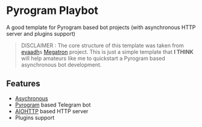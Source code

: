 # Pyrogram Playbot

A good template for Pyrogram based bot projects (with asynchronous HTTP server and plugins support)

> DISCLAIMER : The core structure of this template was taken from [eyaadh](https://github.com/eyaadh)s [Megatron](https://github.com/eyaadh/megadlbot_oss) project. This is just a simple template that **I THINK** will help amateurs like me to quickstart a Pyrogram based asynchronous bot development.

## Features

- [Asychronous](https://en.wikipedia.org/wiki/Asynchrony_(computer_programming))
- [Pyrogram](https://github.com/pyrogram/pyrogram) based Telegram bot
- [AIOHTTP](https://github.com/aio-libs/aiohttp) based HTTP server
- Plugins support
